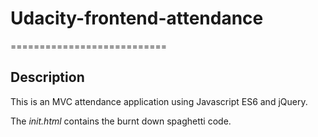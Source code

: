 # Udacity-frontend-attendance
===========================

## Description
This is an MVC attendance application using Javascript ES6 and jQuery.

The _init.html_ contains the burnt down spaghetti code.